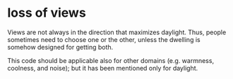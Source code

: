 # loss of views

Views are not always in the direction that maximizes
daylight. Thus, people sometimes need to choose one or the 
other, unless the dwelling is somehow designed for getting
both.

This code should be applicable also for other domains (e.g.
warmness, coolness, and noise); but it has been mentioned
only for daylight.